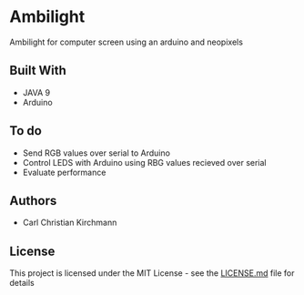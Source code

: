# Ambilight

Ambilight for computer screen using an arduino and neopixels


## Built With

* JAVA 9
* Arduino

## To do

* Send RGB values over serial to Arduino
* Control LEDS with Arduino using RBG values recieved over serial
* Evaluate performance

## Authors

* Carl Christian Kirchmann


## License

This project is licensed under the MIT License - see the [LICENSE.md](LICENSE.md) file for details
